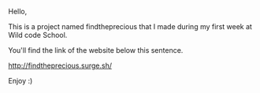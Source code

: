 Hello, 

This is a project named findtheprecious that I made during my first week at Wild code School.

You'll find the link of the website below this sentence.

http://findtheprecious.surge.sh/

Enjoy :) 
